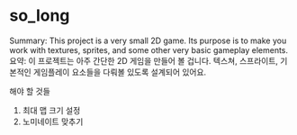 # so_long
Summary: This project is a very small 2D game. Its purpose is to make you work with textures, sprites, and some other very basic gameplay elements. 요약: 이 프로젝트는 아주 간단한 2D 게임을 만들어 볼 겁니다. 텍스쳐, 스프라이트, 기본적인 게임플레이 요소들을 다뤄볼 있도록 설계되어 있어요.

해야 할 것들
1. 최대 맵 크기 설정
3. 노미네이트 맞추기
